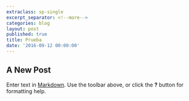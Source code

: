 ```yaml
---
extraclass: sp-single
excerpt_separator: <!--more-->
categories: blog
layout: post
published: true
title: Prueba
date: '2016-09-12 00:00:00'
---
```

## A New Post

Enter text in [Markdown](http://daringfireball.net/projects/markdown/). Use the toolbar above, or click the **?** button for formatting help.
